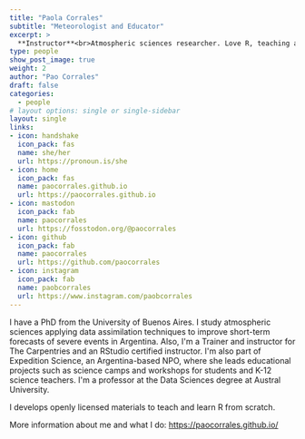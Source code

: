 ```yaml
---
title: "Paola Corrales"
subtitle: "Meteorologist and Educator"
excerpt: >
  **Instructor**<br>Atmospheric sciences researcher. Love R, teaching and teaching R. I do puzzles.
type: people
show_post_image: true
weight: 2
author: "Pao Corrales"
draft: false
categories:
  - people
# layout options: single or single-sidebar
layout: single
links:
- icon: handshake
  icon_pack: fas
  name: she/her
  url: https://pronoun.is/she
- icon: home
  icon_pack: fas
  name: paocorrales.github.io
  url: https://paocorrales.github.io
- icon: mastodon
  icon_pack: fab
  name: paocorrales
  url: https://fosstodon.org/@paocorrales
- icon: github
  icon_pack: fab
  name: paocorrales
  url: https://github.com/paocorrales
- icon: instagram
  icon_pack: fab
  name: paobcorrales
  url: https://www.instagram.com/paobcorrales
---
```


I have a PhD from the University of Buenos Aires. I study atmospheric sciences applying data assimilation techniques to improve short-term forecasts of severe events in Argentina. Also, I'm a Trainer and instructor for The Carpentries and an RStudio certified instructor. I'm also part of Expedition Science, an Argentina-based NPO, where she leads educational projects such as science camps and workshops for students and K-12 science teachers. I'm a professor at the Data Sciences degree at Austral University.

I develops openly licensed materials to teach and learn R from scratch.

More information about me and what I do: https://paocorrales.github.io/
